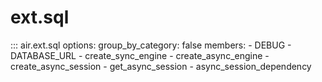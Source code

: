 # ext.sql

::: air.ext.sql
    options:
      group_by_category: false
      members:
        - DEBUG
        - DATABASE_URL
        - create_sync_engine
        - create_async_engine
        - create_async_session
        - get_async_session
        - async_session_dependency